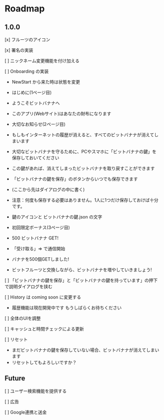 # Roadmap

## 1.0.0

[x] フルーツのアイコン

[x] 署名の実装

[ ] ニックネーム変更機能を付け加える

[ ] Onboarding の実装

- NewStart から来た時は状態を変更

- はじめに(1ページ目)
- ようこそビットバナナへ
- このアプリ(Webサイト)はあなたの財布になります

- 大切なお知らせ(2ページ目)
- もしもインターネットの履歴が消えると、すべてのビットバナナが消えてしまいます
- 大切なビットバナナを守るために、PCやスマホに「ビットバナナの鍵」を保存しておいてください
- この鍵があれば、消えてしまったビットバナナを取り戻すことができます
- 「ビットバナナの鍵を保存」のボタンからいつでも保存できます
- (ここから先はダイアログの中に書く)
- 注意：何度も保存する必要はありません。1人に1つだけ保存しておけば十分です。
- 鍵のアイコンと ビットバナナの鍵.json の文字

- 初回限定ボーナス(3ページ目)
- 500 ビットバナナ GET!
- 「受け取る」=> で通信開始
- バナナを500個GETしました!
- ビットフルーツと交換しながら、ビットバナナを増やしていきましょう!

[ ] 「ビットバナナの鍵を保存」と「ビットバナナの鍵を持っています」の押下で説明ダイアログを挟む

[ ] History は coming soon に変更する

- 履歴機能は現在開発中です もうしばらくお待ちください

[ ] 全体のUIを調整

[ ] キャッシュと時間チェックによる更新

[ ] リセット

- まだビットバナナの鍵を保存していない場合、ビットバナナが消えてしまいます
- リセットしてもよろしいですか？

## Future

[ ] ユーザー検索機能を提供する

[ ] 広告

[ ] Google連携と送金
